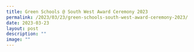 ```yaml
---
title: Green Schools @ South West Award Ceremony 2023
permalink: /2023/03/23/green-schools-south-west-award-ceremony-2023/
date: 2023-03-23
layout: post
description: ""
image: ""
---
```

